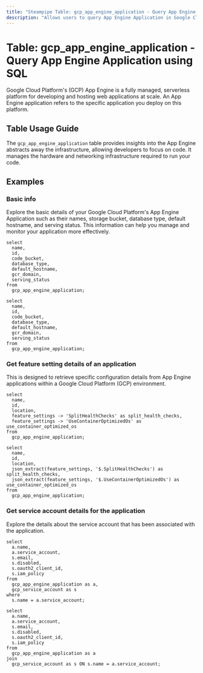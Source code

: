 ```yaml
---
title: "Steampipe Table: gcp_app_engine_application - Query App Engine Application using SQL"
description: "Allows users to query App Engine Application in Google Cloud Platform (GCP), specifically the details about the application, including their name, location, service account, storage bucket, database type and serving_status."
---
```


# Table: gcp_app_engine_application - Query App Engine Application using SQL

Google Cloud Platform's (GCP) App Engine is a fully managed, serverless platform for developing and hosting web applications at scale. An App Engine application refers to the specific application you deploy on this platform.

## Table Usage Guide

The `gcp_app_engine_application` table provides insights into the App Engine abstracts away the infrastructure, allowing developers to focus on code. It manages the hardware and networking infrastructure required to run your code.

## Examples

### Basic info
Explore the basic details of your Google Cloud Platform's App Engine Application such as their names, storage bucket, database type, default hostname, and serving status. This information can help you manage and monitor your application more effectively.

```sql+postgres
select
  name,
  id,
  code_bucket,
  database_type,
  default_hostname,
  gcr_domain,
  serving_status
from
  gcp_app_engine_application;
```

```sql+sqlite
select
  name,
  id,
  code_bucket,
  database_type,
  default_hostname,
  gcr_domain,
  serving_status
from
  gcp_app_engine_application;
```

### Get feature setting details of an application
This is designed to retrieve specific configuration details from App Engine applications within a Google Cloud Platform (GCP) environment.

```sql+postgres
select
  name,
  id,
  location,
  feature_settings -> 'SplitHealthChecks' as split_health_checks,
  feature_settings -> 'UseContainerOptimizedOs' as use_container_optimized_os
from
  gcp_app_engine_application;
```

```sql+sqlite
select
  name,
  id,
  location,
  json_extract(feature_settings, '$.SplitHealthChecks') as split_health_checks,
  json_extract(feature_settings, '$.UseContainerOptimizedOs') as use_container_optimized_os
from
  gcp_app_engine_application;
```

### Get service account details for the application
Explore the details about the service account that has been associated with the application.

```sql+postgres
select
  a.name,
  a.service_account,
  s.email,
  s.disabled,
  s.oauth2_client_id,
  s.iam_policy
from
  gcp_app_engine_application as a,
  gcp_service_account as s
where
  s.name = a.service_account;
```

```sql+sqlite
select
  a.name,
  a.service_account,
  s.email,
  s.disabled,
  s.oauth2_client_id,
  s.iam_policy
from
  gcp_app_engine_application as a
join
  gcp_service_account as s ON s.name = a.service_account;
```